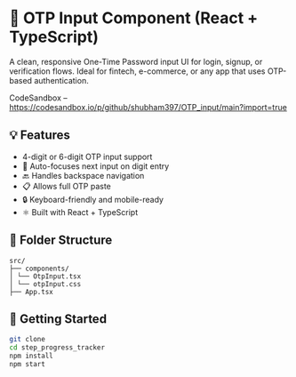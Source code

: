 # 🔢 OTP Input Component (React + TypeScript)

A clean, responsive One-Time Password input UI for login, signup, or verification flows. Ideal for fintech, e-commerce, or any app that uses OTP-based authentication.

CodeSandbox – https://codesandbox.io/p/github/shubham397/OTP_input/main?import=true

## 💡 Features

- 4-digit or 6-digit OTP input support
- 🔁 Auto-focuses next input on digit entry
- 🔙 Handles backspace navigation
- 📋 Allows full OTP paste
- 🔒 Keyboard-friendly and mobile-ready
- ⚛️ Built with React + TypeScript

## 📁 Folder Structure

```
src/
├── components/
│ └── OtpInput.tsx
│ └── otpInput.css
├── App.tsx

```

## 🚀 Getting Started

```bash
git clone
cd step_progress_tracker
npm install
npm start
```
